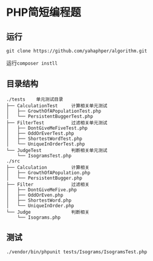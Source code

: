 # PHP简短编程题

## 运行

`git clone https://github.com/yahaphper/algorithm.git`

运行`composer instll`

## 目录结构

```
./tests    单元测试目录
├── CalculationTest		计算相关单元测试
│   ├── GrowthOfAPopulationTest.php
│   └── PersistentBuggerTest.php
├── FilterTest			过滤相关单元测试
│   ├── DontGiveMeFiveTest.php
│   ├── OddOrEverTest.php
│   ├── ShortestWordTest.php
│   └── UniqueInOrderTest.php
└── JudgeTest			判断相关单元测试
    └── IsogramsTest.php
./src
├── Calculation			计算相关
│   ├── GrowthOfAPopulation.php
│   └── PersistentBugger.php
├── Filter				过滤相关
│   ├── DontGiveMeFive.php
│   ├── OddOrEven.php
│   ├── ShortestWord.php
│   └── UniqueInOrder.php
└── Judge				判断相关
    └── Isograms.php
```
## 测试

`./vendor/bin/phpunit tests/Isograms/IsogramsTest.php`